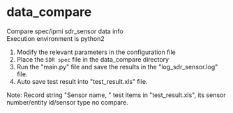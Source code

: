 # data_compare
Compare spec/ipmi sdr_sensor data info   
Execution environment is python2
1. Modify the relevant parameters in the configuration file
2. Place the `SDR spec` file in the data_compare directory
3. Run the "main.py" file and save the results in the "log_sdr_sensor.log" file.
4. Auto save test result into "test_result.xls" file.

Note: Record string "Sensor name, " test items in "test_result.xls", its sensor number/entity id/sensor type no compare.
